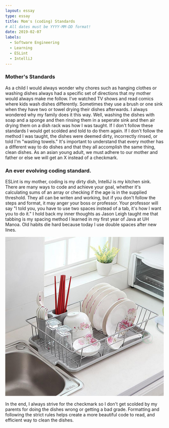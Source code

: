 ```yaml
---
layout: essay
type: essay
title: Mom's (coding) Standards
# All dates must be YYYY-MM-DD format!
date: 2019-02-07
labels:
  - Software Engineering
  - Learning
  - ESLint
  - IntelliJ
---
```


### Mother's Standards
  As a child I would always wonder why chores such as hanging clothes or washing dishes always had a specific set of directions that my mother would always make me follow. I've watched TV shows and read comics where kids wash dishes differently. Sometimes they use a brush or one sink when they have two or towel drying their dishes afterwards. I always wondered why my family does it this way. Well, washing the dishes with soap and a sponge and then rinsing them in a seperate sink and then air drying them on a dish rack was how I was taught. If I don't follow these standards I would get scolded and told to do them again. If I don't follow the method I was taught, the dishes were deemed dirty, incorrectly rinsed, or told I'm "wasting towels." It's important to understand that every mother has a different way to do dishes and that they all accomplish the same thing, clean dishes. As an asian young adult, we must adhere to our mother and father or else we will get an X instead of a checkmark. 

### An ever evolving coding standard.
  ESLint is my mother, coding is my dirty dish, IntelliJ is my kitchen sink. There are many ways to code and achieve your goal, whether it's calculating sums of an array or checking if the age is in the supplied threshold. They all can be writen and working, but if you don't follow the steps and format, it may anger your boss or professor. Your professor will say "I told you, you have to use two spaces instead of a tab, it's how I want you to do it." I hold back my inner thoughts as Jason Leigh taught me that tabbing is my spacing method I learned in my first year of Java at UH Manoa. Old habits die hard because today I use double spaces after new lines.
  
  <img class="ui center medium circular floated image" src="https://raw.githubusercontent.com/icsluke/icsluke.github.io/master/images/kitchensink.png"> 
  
  In the end, I always strive for the checkmark so I don't get scolded by my parents for doing the dishes wrong or getting a bad grade. Formatting and following the strict rules helps create a more beautiful code to read, and efficient way to clean the dishes. 


